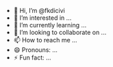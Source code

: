- 👋 Hi, I’m @fkdicivi
- 👀 I’m interested in ...
- 🌱 I’m currently learning ...
- 💞️ I’m looking to collaborate on ...
- 📫 How to reach me ...
- 😄 Pronouns: ...
- ⚡ Fun fact: ...

<!---
fkdicivi/fkdicivi is a ✨ special ✨ repository because its `README.md` (this file) appears on your GitHub profile.
You can click the Preview link to take a look at your changes.
--->
